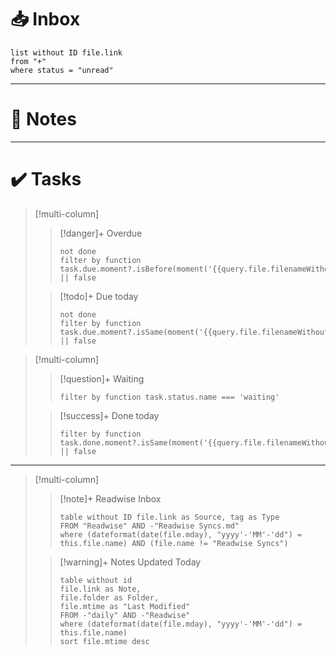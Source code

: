 
# 📥 Inbox

```dataview
list without ID file.link
from "+"
where status = "unread"
```

---
# 📔 Notes


---
# ✔️ Tasks
> [!multi-column]
> 
>> [!danger]+ Overdue
>> ```tasks
>> not done
>> filter by function task.due.moment?.isBefore(moment('{{query.file.filenameWithoutExtension}}'),'day')  || false
>> ```
>
>> [!todo]+ Due today
>> ```tasks
>> not done
>> filter by function task.due.moment?.isSame(moment('{{query.file.filenameWithoutExtension}}'),'day')  || false
>> ```

> [!multi-column]
> 
>> [!question]+ Waiting
>> ```tasks
>> filter by function task.status.name === 'waiting'
>> ```
>
>> [!success]+ Done today
>> ```tasks
>> filter by function task.done.moment?.isSame(moment('{{query.file.filenameWithoutExtension}}'),'day')  || false
>> ```
---
> [!multi-column]
> 
>> [!note]+ Readwise Inbox
>> ```dataview
>> table without ID file.link as Source, tag as Type
>> FROM "Readwise" AND -"Readwise Syncs.md"
>> where (dateformat(date(file.mday), "yyyy'-'MM'-'dd") = this.file.name) AND (file.name != "Readwise Syncs")
>> ```
>
>>[!warning]+ Notes Updated Today
>>```dataview
>> table without id
>> file.link as Note,
>> file.folder as Folder,
>> file.mtime as "Last Modified"
>> FROM -"daily" AND -"Readwise"
>> where (dateformat(date(file.mday), "yyyy'-'MM'-'dd") = this.file.name)
>> sort file.mtime desc
>> ```